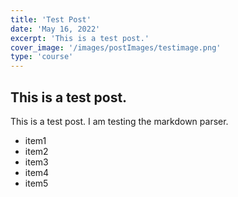 ```yaml
---
title: 'Test Post'
date: 'May 16, 2022'
excerpt: 'This is a test post.'
cover_image: '/images/postImages/testimage.png'
type: 'course'
---
```

## This is a test post.
This is a test post. I am testing the markdown parser.

* item1
* item2
* item3
* item4
* item5